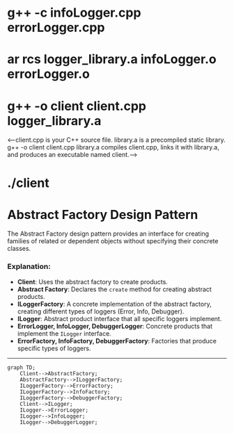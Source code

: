 # g++ -c infoLogger.cpp errorLogger.cpp

# ar rcs logger_library.a infoLogger.o errorLogger.o

# g++ -o client client.cpp logger_library.a

<--client.cpp is your C++ source file.
library.a is a precompiled static library.
g++ -o client client.cpp library.a compiles client.cpp, links it with library.a, and produces an executable named client.-->

# ./client

# Abstract Factory Design Pattern

The Abstract Factory design pattern provides an interface for creating families of related or dependent objects without specifying their concrete classes.

### Explanation:

- **Client**: Uses the abstract factory to create products.
- **Abstract Factory**: Declares the `create` method for creating abstract products.
- **ILoggerFactory**: A concrete implementation of the abstract factory, creating different types of loggers (Error, Info, Debugger).
- **ILogger**: Abstract product interface that all specific loggers implement.
- **ErrorLogger, InfoLogger, DebuggerLogger**: Concrete products that implement the `ILogger` interface.
- **ErrorFactory, InfoFactory, DebuggerFactory**: Factories that produce specific types of loggers.

---

```mermaid
graph TD;
    Client-->AbstractFactory;
    AbstractFactory-->ILoggerFactory;
    ILoggerFactory-->ErrorFactory;
    ILoggerFactory-->InfoFactory;
    ILoggerFactory-->DebuggerFactory;
    Client-->ILogger;
    ILogger-->ErrorLogger;
    ILogger-->InfoLogger;
    ILogger-->DebuggerLogger;

